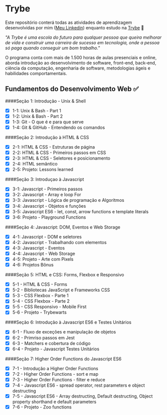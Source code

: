 # Trybe

Este repositório conterá todas as atividades de aprendizagem desenvolvidas por mim ([Meu Linkedin](https://www.linkedin.com/in/enzogennarii/)) enquanto estudo na [Trybe](https://www.betrybe.com/) :rocket:

_"A Trybe é uma escola do futuro para qualquer pessoa que queira melhorar de vida e construir uma carreira de sucesso em tecnologia, onde a pessoa só paga quando conseguir um bom trabalho."_

O programa conta com mais de 1.500 horas de aulas presenciais e online, aborda introdução ao desenvolvimento de software, front-end, back-end, ciência da computação, engenharia de software, metodologias ágeis e habilidades comportamentais.

## Fundamentos do Desenvolvimento Web :white_check_mark:

####Seção 1: Introdução - Unix & Shell

- [x] 1-1: Unix & Bash - Part 1
- [x] 1-2: Unix & Bash - Part 2
- [x] 1-3: Git - O que é e para que serve
- [x] 1-4: Git & GitHub - Entendendo os comandos

####Seção 2: Introdução à HTML & CSS

- [x] 2-1: HTML & CSS - Estruturas de página
- [x] 2-2: HTML & CSS - Primeiros passos em CSS
- [x] 2-3: HTML & CSS - Seletores e posicionamento
- [x] 2-4: HTML semântico
- [x] 2-5: Projeto: Lessons learned

####Seção 3: Introduçao à Javascript

- [x] 3-1: Javascript - Primeiros passos
- [x] 3-2: Javascript - Array e loop For
- [x] 3-3: Javascript - Lógica de programação e Algoritmos
- [x] 3-4: Javascript - Objetos e funções
- [x] 3-5: Javascript ES6 - let, const, arrow functions e template literals
- [x] 3-6: Projeto - Playground Functions

####Seção 4: Javascript: DOM, Eventos e Web Storage

- [x] 4-1: Javascript - DOM e seletores
- [x] 4-2: Javascript - Trabalhando com elementos
- [x] 4-3: Javascript - Eventos
- [x] 4-4: Javascript - Web Storage
- [x] 4-5: Projeto - Arte com Pixels
- [x] 4-6: Projetos Bônus

####Seção 5: HTML e CSS: Forms, Flexbox e Responsivo

- [x] 5-1 - HTML & CSS - Forms
- [x] 5-2 - Bibliotecas JavaScript e Frameworks CSS
- [x] 5-3 - CSS Flexbox - Parte 1
- [x] 5-4 - CSS Flexbox - Parte 2
- [x] 5-5 - CSS Responsivo - Mobile First
- [x] 5-6 - Projeto - Trybewarts

####Seção 6: Introdução à Javascript ES6 e Testes Unitários

- [x] 6-1 - Fluxo de exceções e manipulação de objetos
- [x] 6-2 - Primriso passos em Jest
- [x] 6-3 - Matchers e cobertura de código
- [x] 6-4 - Projeto - Javascript Testes Unitários

####Seção 7: Higher Order Functions do Javascript ES6

- [x] 7-1 - Introdução a Higher Order Functions
- [x] 7-2 - Higher Order Functions - sort e map
- [x] 7-3 - Higher Order Functions - filter e reduce
- [x] 7-4 - Javascript ES6 - spread operator, rest parameters e object destructing
- [x] 7-5 - Javascript ES6 - Array destructing, Default destructing, Object property shorthand e default parameters
- [x] 7-6 - Projeto - Zoo functions
